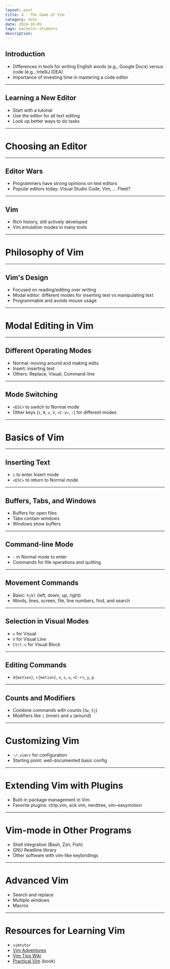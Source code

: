 ```yaml
---
layout: post
title: 4 · The Game of Vim 
category: note
date: 2024-10-05
tags: bachelor-students
description:
---
```


## Introduction
- Differences in tools for writing English words (e.g., Google Docs) versus code (e.g., IntelliJ IDEA)
- Importance of investing time in mastering a code editor

---

## Learning a New Editor
- Start with a tutorial
- Use the editor for all text editing
- Look up better ways to do tasks

---

# Choosing an Editor

---

## Editor Wars
- Programmers have strong opinions on text editors
- Popular editors today: Visual Studio Code, Vim, ... Fleet?

---

## Vim
- Rich history, still actively developed
- Vim emulation modes in many tools

---

# Philosophy of Vim

---

## Vim's Design
- Focused on reading/editing over writing
- Modal editor: different modes for inserting text vs manipulating text
- Programmable and avoids mouse usage

---

# Modal Editing in Vim

---

## Different Operating Modes
- Normal: moving around and making edits
- Insert: inserting text
- Others: Replace, Visual, Command-line

---

## Mode Switching
- `<ESC>` to switch to Normal mode
- Other keys (`i`, `R`, `v`, `V`, `<C-v>`, `:`) for different modes

---

# Basics of Vim

---

## Inserting Text
- `i` to enter Insert mode
- `<ESC>` to return to Normal mode

---

## Buffers, Tabs, and Windows
- Buffers for open files
- Tabs contain windows
- Windows show buffers

---

## Command-line Mode
- `:` in Normal mode to enter
- Commands for file operations and quitting

---

## Movement Commands
- Basic: `hjkl` (left, down, up, right)
- Words, lines, screen, file, line numbers, find, and search

---

## Selection in Visual Modes
- `v` for Visual
- `V` for Visual Line
- `Ctrl-v` for Visual Block

---

## Editing Commands
- `d{motion}`, `c{motion}`, `x`, `s`, `u`, `<C-r>`, `y`, `p`

---

## Counts and Modifiers
- Combine commands with counts (`3w`, `5j`)
- Modifiers like `i` (inner) and `a` (around)

---

# Customizing Vim

- `~/.vimrc` for configuration
- Starting point: well-documented basic config

---

# Extending Vim with Plugins

- Built-in package management in Vim
- Favorite plugins: ctrlp.vim, ack.vim, nerdtree, vim-easymotion

---

# Vim-mode in Other Programs

- Shell integration (Bash, Zsh, Fish)
- GNU Readline library
- Other software with vim-like keybindings

---

# Advanced Vim

- Search and replace
- Multiple windows
- Macros

---

# Resources for Learning Vim

- `vimtutor`
- [Vim Adventures](https://vim-adventures.com/)
- [Vim Tips Wiki](http://vim.wikia.com/wiki/Vim_Tips_Wiki)
- [Practical Vim](https://pragprog.com/titles/dnvim2/) (book)
